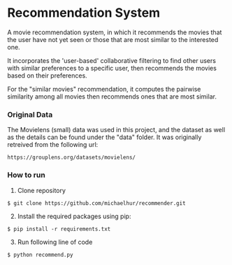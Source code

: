 # Recommendation System
A movie recommendation system, in which it recommends the movies that the user have not yet seen or those that are most similar to the interested one.

It incorporates the 'user-based' collaborative filtering to find other users with similar preferences to a specific user, then recommends the movies based on their preferences.

For the "similar movies" recommendation, it computes the pairwise similarity among all movies then recommends ones that are most similar.

### Original Data

The Movielens (small) data was used in this project, and the dataset as well as the details can be found under the "data" folder. It was originally retreived from the following url:

```
https://grouplens.org/datasets/movielens/
```

### How to run

1. Clone repository

```
$ git clone https://github.com/michaelhur/recommender.git
```

2. Install the required packages using pip:

```
$ pip install -r requirements.txt
```

3. Run following line of code

```
$ python recommend.py
```

